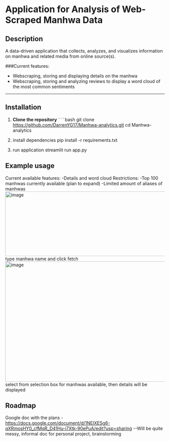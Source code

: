 # Application for Analysis of Web-Scraped Manhwa Data

## Description
A data-driven application that collects, analyzes, and visualizes information on manhwa and related media from online source(s).  

###Current features: 
 - Webscraping, storing and displaying details on the manhwa
 - Webscraping, storing and analyzing reviews to display a word cloud of the most common sentiments

---

## Installation

1. **Clone the repository**
   ` ``` `bash
   git clone https://github.com/DarrenYG17/Manhwa-analytics.git
   cd Manhwa-analytics

2. install dependencies
   pip install -r requirements.txt

3. run application
   streamlit run app.py

## Example usage
Current available features:
-Details and word cloud
	Restrictions:
	-Top 100 manhwas currently available (plan to expand)
	-Limited amount of aliases of manhwas
<img width="681" height="204" alt="image" src="https://github.com/user-attachments/assets/67662a3b-60f7-4d8b-9ed7-00937dad64ef" />
	type manhwa name and click fetch
<img width="758" height="380" alt="image" src="https://github.com/user-attachments/assets/092f1ddf-2883-4103-bb77-f641e7e340b8" />
	select from selection box for manhwas available, then details will be displayed

## Roadmap
Google doc with the plans
-https://docs.google.com/document/d/1NElXESg6-qXRmosHY0_cfMqR_D41Hu-i7Xtk-90ePuA/edit?usp=sharing
--Will be quite messy, informal doc for personal project, brainstorming

